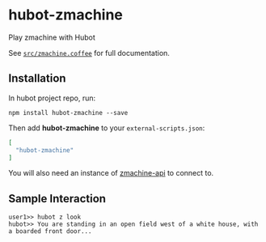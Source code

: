 # hubot-zmachine

Play zmachine with Hubot

See [`src/zmachine.coffee`](src/zmachine.coffee) for full documentation.

## Installation

In hubot project repo, run:

`npm install hubot-zmachine --save`

Then add **hubot-zmachine** to your `external-scripts.json`:

```json
[
  "hubot-zmachine"
]
```

You will also need an instance of [zmachine-api](https://github.com/opendns/zmachine-api) to connect to.

## Sample Interaction

```
user1>> hubot z look
hubot>> You are standing in an open field west of a white house, with a boarded front door...
```
